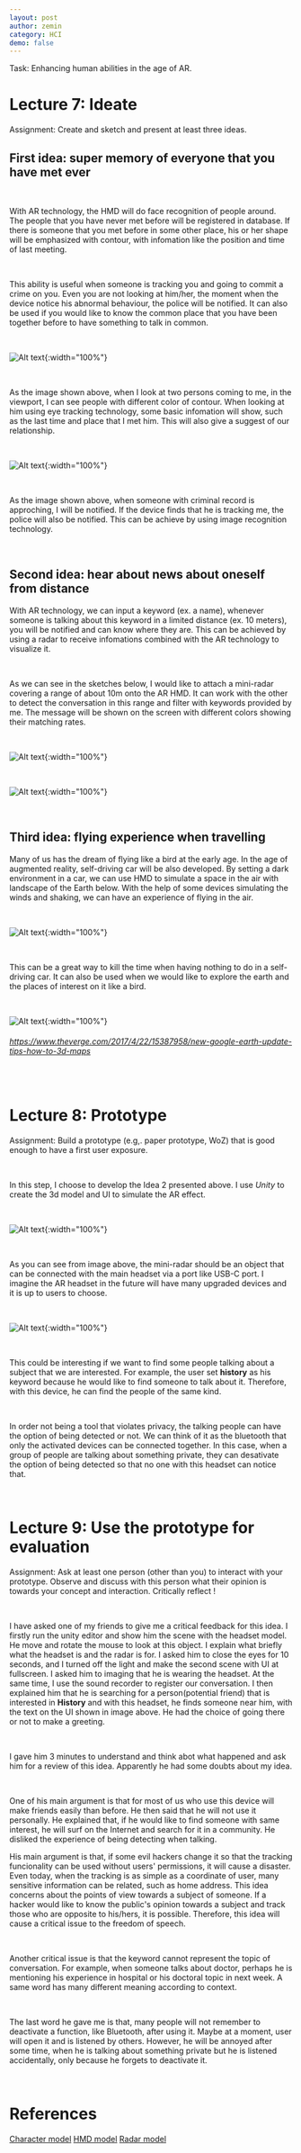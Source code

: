 ```yaml
---
layout: post
author: zemin 
category: HCI
demo: false 
---
```


Task: Enhancing human abilities in the age of AR.

# Lecture 7: Ideate

Assignment: Create and sketch and present at least three ideas.

## First idea: super memory of everyone that you have met ever

&nbsp;

With AR technology, the HMD will do face recognition of people around. The people that you have never met before will be registered in database. If there is someone that you met before in some other place, his or her shape will be emphasized with contour, with infomation like the position and time of last meeting.

&nbsp;

This ability is useful when someone is tracking you and going to commit a crime on you. Even you are not looking at him/her, the moment when the device notice his abnormal behaviour, the police will be notified. It can also be used if you would like to know the common place that you have been together before to have something to talk in common.

&nbsp;

![Alt text](https://raw.githubusercontent.com/zemin-xu/zemin-xu.github.io/master/assets/images/hci_lecture/idea1_1.jpg " "){:width="100%"}

&nbsp;

As the image shown above, when I look at two persons coming to me, in the viewport, I can see people with different color of contour. When looking at him using eye tracking technology, some basic infomation will show, such as the last time and place that I met him. This will also give a suggest of our relationship.

&nbsp;

![Alt text](https://raw.githubusercontent.com/zemin-xu/zemin-xu.github.io/master/assets/images/hci_lecture/idea1_2.jpg " "){:width="100%"}

&nbsp;

As the image shown above, when someone with criminal record is approching, I will be notified. If the device finds that he is tracking me, the police will also be notified. This can be achieve by using image recognition technology.

&nbsp;

## Second idea: hear about news about oneself from distance

With AR technology, we can input a keyword (ex. a name), whenever someone is talking about this keyword in a limited distance (ex. 10 meters), you will be notified and can know where they are. This can be achieved by using a radar to receive infomations combined with the AR technology to visualize it.

&nbsp;

As we can see in the sketches below, I would like to attach a mini-radar covering a range of about 10m onto the AR HMD. It can work with the other to detect the conversation in this range and filter with keywords provided by me. The message will be shown on the screen with different colors showing their matching rates.

&nbsp;

![Alt text](https://raw.githubusercontent.com/zemin-xu/zemin-xu.github.io/master/assets/images/hci_lecture/idea2_1.jpg "paper sketch for device"){:width="100%"}

&nbsp;

![Alt text](https://raw.githubusercontent.com/zemin-xu/zemin-xu.github.io/master/assets/images/hci_lecture/idea2_2.jpg "functionality"){:width="100%"}

&nbsp;

## Third idea: flying experience when travelling

Many of us has the dream of flying like a bird at the early age. In the age of augmented reality, self-driving car will be also developed. By setting a dark environment in a car, we can use HMD to simulate a space in the air with landscape of the Earth below. With the help of some devices simulating the winds and shaking, we can have an experience of flying in the air.

&nbsp;

![Alt text](https://raw.githubusercontent.com/zemin-xu/zemin-xu.github.io/master/assets/images/hci_lecture/idea3.jpg " "){:width="100%"}

&nbsp;

This can be a great way to kill the time when having nothing to do in a self-driving car. It can also be used when we would like to explore the earth and the places of interest on it like a bird.

&nbsp;

![Alt text](https://raw.githubusercontent.com/zemin-xu/zemin-xu.github.io/master/assets/images/hci_lecture/google_earth.png " "){:width="100%"}

###### https://www.theverge.com/2017/4/22/15387958/new-google-earth-update-tips-how-to-3d-maps

&nbsp;

# Lecture 8: Prototype

Assignment: Build a prototype (e.g,. paper prototype, WoZ) that is good enough to have a first user exposure.

&nbsp;

In this step, I choose to develop the Idea 2 presented above. I use *Unity* to create the 3d model and UI to simulate the AR effect.

&nbsp;

![Alt text](https://raw.githubusercontent.com/zemin-xu/zemin-xu.github.io/master/assets/images/hci_lecture/headset.png " "){:width="100%"}

&nbsp;

As you can see from image above, the mini-radar should be an object that can be connected with the main headset via a port like USB-C port. I imagine the AR headset in the future will have many upgraded devices and it is up to users to choose.

&nbsp;

![Alt text](https://raw.githubusercontent.com/zemin-xu/zemin-xu.github.io/master/assets/images/hci_lecture/ui.png " "){:width="100%"}

&nbsp;

This could be interesting if we want to find some people talking about a subject that we are interested. For example, the user set **history** as his keyword because he would like to find someone to talk about it. Therefore, with this device, he can find the people of the same kind.

&nbsp;

In order not being a tool that violates privacy, the talking people can have the option of being detected or not. We can think of it as the bluetooth that only the activated devices can be connected together. In this case, when a group of people are talking about something private, they can desativate the option of being detected so that no one with this headset can notice that.

&nbsp;

# Lecture 9: Use the prototype for evaluation

Assignment: Ask at least one person (other than you) to interact with your prototype. Observe and discuss with this person what their opinion is towards your concept and interaction. Critically reflect !

&nbsp;

I have asked one of my friends to give me a critical feedback for this idea. I firstly run the unity editor and show him the scene with the headset model. He move and rotate the mouse to look at this object. I explain what briefly what the headset is and the radar is for. I asked him to close the eyes for 10 seconds, and I turned off the light and make the second scene with UI at fullscreen. I asked him to imaging that he is wearing the headset. At the same time, I use the sound recorder to register our conversation. I then explained him that he is searching for a person(potential friend) that is interested in **History** and with this headset, he finds someone near him, with the text on the UI shown in image above. He had the choice of going there or not to make a greeting.

&nbsp;

I gave him 3 minutes to understand and think abot what happened and ask him for a review of this idea. Apparently he had some doubts about my idea.

&nbsp;

One of his main argument is that for most of us who use this device will make friends easily than before. He then said that he will not use it personally. He explained that, if he would like to find someone with same interest, he will surf on the Internet and search for it in a community. He disliked the experience of being detecting when talking.

His main argument is that, if some evil hackers change it so that the tracking funcionality can be used without users' permissions, it will cause a disaster. Even today, when the tracking is as simple as a coordinate of user, many sensitive information can be related, such as home address. This idea concerns about the points of view towards a subject of someone. If a hacker would like to know the public's opinion towards a subject and track those who are opposite to his/hers, it is possible. Therefore, this idea will cause a critical issue to the freedom of speech.

&nbsp;

Another critical issue is that the keyword cannot represent the topic of conversation. For example, when someone talks about doctor, perhaps he is mentioning his experience in hospital or his doctoral topic in next week. A same word has many different meaning according to context.

&nbsp;

The last word he gave me is that, many people will not remember to deactivate a function, like Bluetooth, after using it. Maybe at a moment, user will open it and is listened by others. However, he will be annoyed after some time, when he is talking about something private but he is listened accidentally, only because he forgets to deactivate it.

&nbsp;

# References

[Character model](https://sketchfab.com/3d-models/human-character-4532fd079e1e435d82f252d8705a888b)
[HMD model](https://sketchfab.com/3d-models/hololens-98b40c6118634abab7d8500bbc2eb631)
[Radar model](https://sketchfab.com/3d-models/low-poly-radar-dish-ed6850e61792430581c8f9851fb7b4c5)
